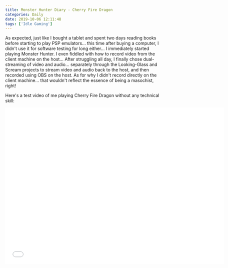 ```yaml
---
title: Monster Hunter Diary - Cherry Fire Dragon
categories: Daily
date: 2019-10-06 12:11:48
tags: ['Idle Gaming']
---
```


As expected, just like I bought a tablet and spent two days reading books before starting to play PSP emulators... this time after buying a computer, I didn't use it for software testing for long either... I immediately started playing Monster Hunter. I even fiddled with how to record video from the client machine on the host... After struggling all day, I finally chose dual-streaming of video and audio... separately through the Looking-Glass and Scream projects to stream video and audio back to the host, and then recorded using OBS on the host. As for why I didn't record directly on the client machine... that wouldn't reflect the essence of being a masochist, right!

Here's a test video of me playing Cherry Fire Dragon without any technical skill:

<iframe src="//player.bilibili.com/player.html?aid=70256357&cid=118237953&page=1" width="700" height="500" scrolling="no" border="0" frameborder="no" framespacing="0" allowfullscreen="true"> </iframe>

<!-- Summary part -->
<!-- more -->
